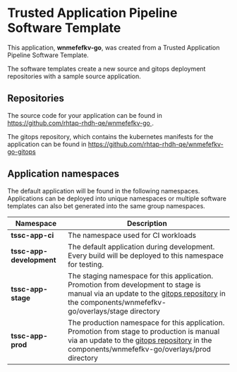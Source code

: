 # Trusted Application Pipeline Software Template

This application, **wnmefefkv-go**, was created from a Trusted Application Pipeline Software Template.

The software templates create a new source and gitops deployment repositories with a sample source application. 

## Repositories

The source code for your application can be found in [https://github.com/rhtap-rhdh-qe/wnmefefkv-go ](https://github.com/rhtap-rhdh-qe/wnmefefkv-go ).
 
The gitops repository, which contains the kubernetes manifests for the application can be found in 
[https://github.com/rhtap-rhdh-qe/wnmefefkv-go-gitops ](https://github.com/rhtap-rhdh-qe/wnmefefkv-go-gitops ) 

## Application namespaces 

The default application will be found in the following namespaces. Applications can be deployed into unique namespaces or multiple software templates can also bet generated into the same group namespaces.  

|  Namespace   |  Description   |  
| -------- | -------- |
| **tssc-app-ci** | The namespace used for CI workloads |
| **tssc-app-development** | The default application during development. Every build will be deployed to this namespace for testing. |
| **tssc-app-stage** | The staging namespace for this application. Promotion from development to stage is manual via an update to the [gitops repository](https://github.com/rhtap-rhdh-qe/wnmefefkv-go-gitops ) in the components/wnmefefkv-go/overlays/stage directory |
| **tssc-app-prod** | The production namespace for this application. Promotion from stage to production is manual via an update to the [gitops repository](https://github.com/rhtap-rhdh-qe/wnmefefkv-go-gitops ) in the components/wnmefefkv-go/overlays/prod directory |